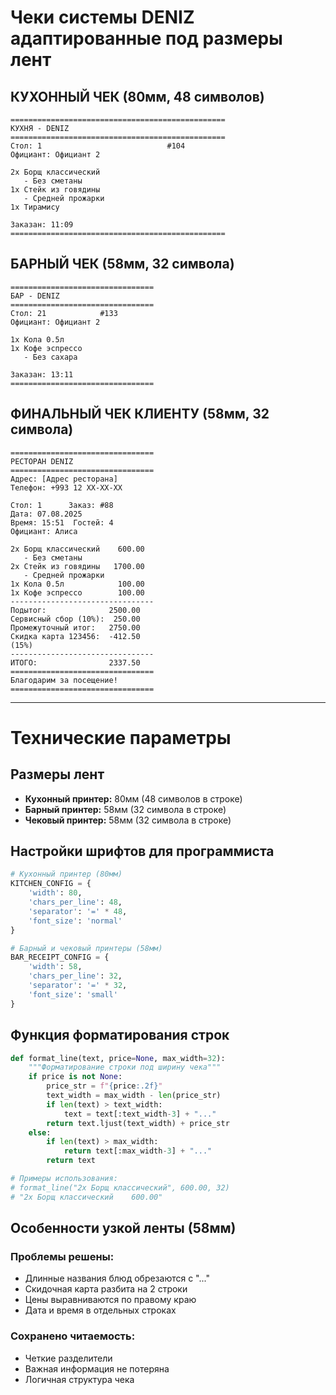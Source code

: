 # Чеки системы DENIZ адаптированные под размеры лент

## КУХОННЫЙ ЧЕК (80мм, 48 символов)
```
================================================
КУХНЯ - DENIZ
================================================
Стол: 1                            #104
Официант: Официант 2

2x Борщ классический
   - Без сметаны
1x Стейк из говядины
   - Средней прожарки
1x Тирамису

Заказан: 11:09
================================================
```

## БАРНЫЙ ЧЕК (58мм, 32 символа)
```
================================
БАР - DENIZ  
================================
Стол: 21            #133
Официант: Официант 2

1x Кола 0.5л
1x Кофе эспрессо
   - Без сахара

Заказан: 13:11
================================
```

## ФИНАЛЬНЫЙ ЧЕК КЛИЕНТУ (58мм, 32 символа)
```
================================
РЕСТОРАН DENIZ
================================
Адрес: [Адрес ресторана]
Телефон: +993 12 XX-XX-XX

Стол: 1      Заказ: #88
Дата: 07.08.2025
Время: 15:51  Гостей: 4
Официант: Алиса

2x Борщ классический    600.00
   - Без сметаны
2x Стейк из говядины   1700.00  
   - Средней прожарки
1x Кола 0.5л            100.00
1x Кофе эспрессо        100.00
--------------------------------
Подытог:              2500.00
Сервисный сбор (10%):  250.00
Промежуточный итог:   2750.00
Скидка карта 123456:  -412.50
(15%)
--------------------------------
ИТОГО:                2337.50
================================
Благодарим за посещение!
================================
```

---

# Технические параметры

## Размеры лент
- **Кухонный принтер:** 80мм (48 символов в строке)
- **Барный принтер:** 58мм (32 символа в строке)  
- **Чековый принтер:** 58мм (32 символа в строке)

## Настройки шрифтов для программиста
```python
# Кухонный принтер (80мм)
KITCHEN_CONFIG = {
    'width': 80,
    'chars_per_line': 48,
    'separator': '=' * 48,
    'font_size': 'normal'
}

# Барный и чековый принтеры (58мм)
BAR_RECEIPT_CONFIG = {
    'width': 58,
    'chars_per_line': 32,
    'separator': '=' * 32,
    'font_size': 'small'
}
```

## Функция форматирования строк
```python
def format_line(text, price=None, max_width=32):
    """Форматирование строки под ширину чека"""
    if price is not None:
        price_str = f"{price:.2f}"
        text_width = max_width - len(price_str)
        if len(text) > text_width:
            text = text[:text_width-3] + "..."
        return text.ljust(text_width) + price_str
    else:
        if len(text) > max_width:
            return text[:max_width-3] + "..."
        return text

# Примеры использования:
# format_line("2x Борщ классический", 600.00, 32)
# "2x Борщ классический    600.00"
```

## Особенности узкой ленты (58мм)

### Проблемы решены:
- Длинные названия блюд обрезаются с "..."
- Скидочная карта разбита на 2 строки
- Цены выравниваются по правому краю
- Дата и время в отдельных строках

### Сохранено читаемость:
- Четкие разделители
- Важная информация не потеряна
- Логичная структура чека